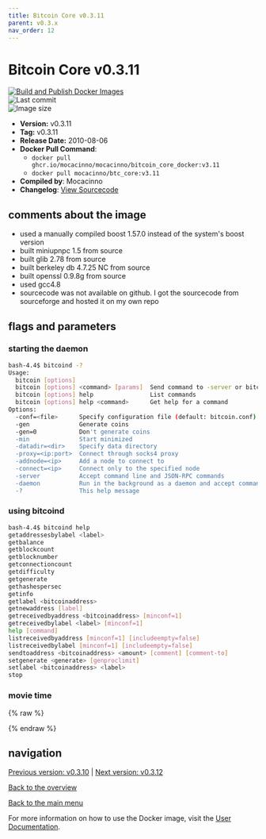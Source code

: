 ```yaml
---
title: Bitcoin Core v0.3.11
parent: v0.3.x
nav_order: 12
---
```


# Bitcoin Core v0.3.11

[![Build and Publish Docker Images](https://github.com/mocacinno/bitcoin_core_docker/actions/workflows/build-and-publish.yml/badge.svg?branch=v3.11)](https://github.com/mocacinno/bitcoin_core_docker/actions/workflows/build-and-publish.yml)  
![Last commit](https://badgen.net/github/last-commit/mocacinno/bitcoin_core_docker/v3.11)  
![Image size](https://badgen.net/docker/size/mocacinno/btc_core/v3.11?color=green)  

- **Version:** v0.3.11
- **Tag:** v0.3.11
- **Release Date:** 2010-08-06
- **Docker Pull Command**:
  - `docker pull ghcr.io/mocacinno/mocacinno/bitcoin_core_docker:v3.11`
  - `docker pull mocacinno/btc_core:v3.11`
- **Compiled by**: Mocacinno
- **Changelog**: [View Sourcecode](https://github.com/bitcoin/bitcoin/tree/v0.3.11)

## comments about the image

- used a manually compiled boost 1.57.0 instead of the system's boost version
- built miniupnpc 1.5 from source
- built glib 2.78 from source
- built berkeley db 4.7.25 NC from source
- built openssl 0.9.8g from source
- used gcc4.8
- sourcecode was not available on github. I got the sourcecode from sourceforge and hosted it on my own repo

## flags and parameters

### starting the daemon

```bash
bash-4.4$ bitcoind -?
Usage:
  bitcoin [options]
  bitcoin [options] <command> [params]  Send command to -server or bitcoind
  bitcoin [options] help                List commands
  bitcoin [options] help <command>      Get help for a command
Options:
  -conf=<file>      Specify configuration file (default: bitcoin.conf)
  -gen              Generate coins
  -gen=0            Don't generate coins
  -min              Start minimized
  -datadir=<dir>    Specify data directory
  -proxy=<ip:port>  Connect through socks4 proxy
  -addnode=<ip>     Add a node to connect to
  -connect=<ip>     Connect only to the specified node
  -server           Accept command line and JSON-RPC commands
  -daemon           Run in the background as a daemon and accept commands
  -?                This help message
```

### using bitcoind

```bash
bash-4.4$ bitcoind help
getaddressesbylabel <label>
getbalance
getblockcount
getblocknumber
getconnectioncount
getdifficulty
getgenerate
gethashespersec
getinfo
getlabel <bitcoinaddress>
getnewaddress [label]
getreceivedbyaddress <bitcoinaddress> [minconf=1]
getreceivedbylabel <label> [minconf=1]
help [command]
listreceivedbyaddress [minconf=1] [includeempty=false]
listreceivedbylabel [minconf=1] [includeempty=false]
sendtoaddress <bitcoinaddress> <amount> [comment] [comment-to]
setgenerate <generate> [genproclimit]
setlabel <bitcoinaddress> <label>
stop
```

### movie time

{% raw %}
<link rel="stylesheet" href="https://mocacinno.com/asciinema-player.css">
   <div id="fullnode"></div>
   <script src="https://mocacinno.com/asciinema-player.min.js"></script>
   <script>
      AsciinemaPlayer.create('./casts/v0.3.11.cast', document.getElementById('fullnode'));
   </script>
{% endraw %}

## navigation

[Previous version: v0.3.10](./v3.10.md) | [Next version: v0.3.12](./v3.12.md)

[Back to the overview](./Readme.md)

[Back to the main menu](../Readme.md)

For more information on how to use the Docker image, visit the [User Documentation](../userdocs/Readme.md).
